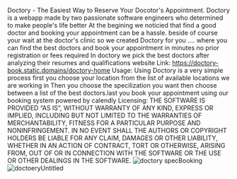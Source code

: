 Doctory - The Easiest Way to Reserve Your Docotor's Appointment.
Doctory is a webapp made by two passionate software engineers who determined to make people's life better
At the begining we noticied that find a good doctor and booking your appointment can be a hassle. beside of course your wait at the doctor's clinic
so we created Doctory for you .... where you can find the best doctors and book your appointment in minutes no prior registration or fees required
In doctory we pick the best doctors after analyzing their resumes and qualifications
website Link: https://doctory-book.static.domains/doctory-home
Usage: Using Doctory is a very simple process first you choose your location from the list of available locations we are working in
Then you choose the specilization you want then choose between a list of the best doctors.last you book your appointment using our booking system powered by calendly
Licensing:
THE SOFTWARE IS PROVIDED “AS IS”, WITHOUT WARRANTY OF ANY KIND, EXPRESS OR IMPLIED, INCLUDING BUT NOT LIMITED TO THE WARRANTIES OF MERCHANTABILITY, FITNESS FOR A PARTICULAR PURPOSE AND NONINFRINGEMENT. IN NO EVENT SHALL THE AUTHORS OR COPYRIGHT HOLDERS BE LIABLE FOR ANY CLAIM, DAMAGES OR OTHER LIABILITY, WHETHER IN AN ACTION OF CONTRACT, TORT OR OTHERWISE, ARISING FROM, OUT OF OR IN CONNECTION WITH THE SOFTWARE OR THE USE OR OTHER DEALINGS IN THE SOFTWARE.
![doctory specBooking](https://github.com/BlessKobby/Doctory/assets/138693078/f22e317b-d9af-4c1f-8ff2-701a894ea92a)
![doctoeryUntitled](https://github.com/BlessKobby/Doctory/assets/138693078/3e510d0e-a329-4717-bbe3-960f6aad5d54)
